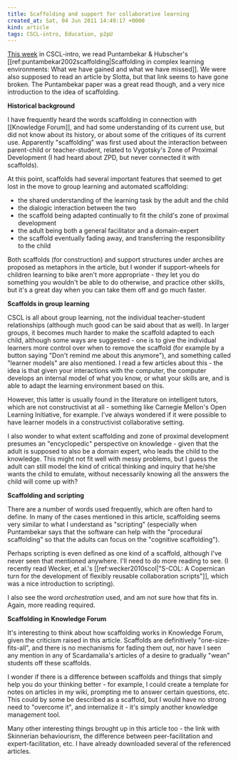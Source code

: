 ```yaml
---
title: Scaffolding and support for collaborative learning
created_at: Sat, 04 Jun 2011 14:49:17 +0000
kind: article
tags: CSCL-intro, Education, p2pU
---
```


[This
week](http://new.p2pu.org/en/groups/introduction-to-the-field-of-computer-supported-co/content/wk-6-design-cont-scaffolding-affordances-scripting/)
in CSCL-intro, we read Puntambekar & Hubscher's
[[ref:puntambekar2002scaffolding|Scaffolding in complex learning
environments: What we have gained and what we have missed]]. We were
also supposed to read an article by Slotta, but that link seems to have
gone broken. The Puntambekar paper was a great read though, and a very
nice introduction to the idea of scaffolding.

**Historical background**

I have frequently heard the words scaffolding in connection with
[[Knowledge Forum]], and had some understanding of its current use, but
did not know about its history, or about some of the critiques of its
current use. Apparently "scaffolding" was first used about the
interaction between parent-child or teacher-student, related to
Vygotsky's Zone of Proximal Development (I had heard about ZPD, but
never connected it with scaffolds).

At this point, scaffolds had several important features that seemed to
get lost in the move to group learning and automated scaffolding:

-   the shared understanding of the learning task by the adult and the
  child
-   the dialogic interaction between the two
-   the scaffold being adapted continually to fit the child's zone of
  proximal development
-   the adult being both a general facilitator and a domain-expert
-   the scaffold eventually fading away, and transferring the
  responsibility to the child

Both scaffolds (for construction) and support structures under arches
are proposed as metaphors in the article, but I wonder if support-wheels
for children learning to bike aren't more appropriate - they let you do
something you wouldn't be able to do otherwise, and practice other
skills, but it's a great day when you can take them off and go much
faster.

**Scaffolds in group learning**

CSCL is all about group learning, not the individual teacher-student
relationships (although much good can be said about that as well). In
larger groups, it becomes much harder to make the scaffold adapted to
each child, although some ways are suggested - one is to give the
individual learners more control over when to remove the scaffold (for
example by a button saying "Don't remind me about this anymore"), and
something called "learner models" are also mentioned. I read a few
articles about this - the idea is that given your interactions with the
computer, the computer develops an internal model of what you know, or
what your skills are, and is able to adapt the learning environment
based on this.

However, this latter is usually found in the literature on intelligent
tutors, which are not constructivist at all - something like Carnegie
Mellon's Open Learning Initiative, for example. I've always wondered if
it were possible to have learner models in a constructivist
collaborative setting.

I also wonder to what extent scaffolding and zone of proximal
development presumes an "encyclopedic" perspective on knowledge - given
that the adult is supposed to also be a domain expert, who leads the
child to the knowledge. This might not fit well with messy problems, but
I guess the adult can still model the kind of critical thinking and
inquiry that he/she wants the child to emulate, without necessarily
knowing all the answers the child will come up with?

**Scaffolding and scripting**

There are a number of words used frequently, which are often hard to
define. In many of the cases mentioned in this article, scaffolding
seems very similar to what I understand as "scripting" (especially when
Puntambekar says that the software can help with the "procedural
scaffolding" so that the adults can focus on the "cognitive
scaffolding").

Perhaps scripting is even defined as one kind of a scaffold, although
I've never seen that mentioned anywhere. I'll need to do more reading to
see. (I recently read Wecker, et al.'s [[ref:wecker2010scol|"S-COL: A
Copernican turn for the development of flexibly reusable collaboration
scripts"]], which was a nice introduction to scripting).

I also see the word *orchestration* used, and am not sure how that fits
in. Again, more reading required.

**Scaffolding in Knowledge Forum**

It's interesting to think about how scaffolding works in Knowledge
Forum, given the criticism raised in this article. Scaffolds are
definitively "one-size-fits-all", and there is no mechanisms for fading
them out, nor have I seen any mention in any of Scardamalia's articles
of a desire to gradually "wean" students off these scaffolds.

I wonder if there is a difference between scaffolds and things that
simply help you do your thinking better - for example, I could create a
template for notes on articles in my wiki, prompting me to answer
certain questions, etc. This could by some be described as a scaffold,
but I would have no strong need to "overcome it", and internalize it -
it's simply another knowledge management tool.

Many other interesting things brought up in this article too - the link
with Skinnerian behaviourism, the difference between peer-facilitation
and expert-facilitation, etc. I have already downloaded several of the
referenced articles.
